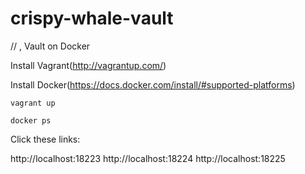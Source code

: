 # crispy-whale-vault

  // , Vault on Docker

Install Vagrant(http://vagrantup.com/)

Install Docker(https://docs.docker.com/install/#supported-platforms)

`vagrant up`

`docker ps`

Click these links: 

http://localhost:18223
http://localhost:18224
http://localhost:18225
